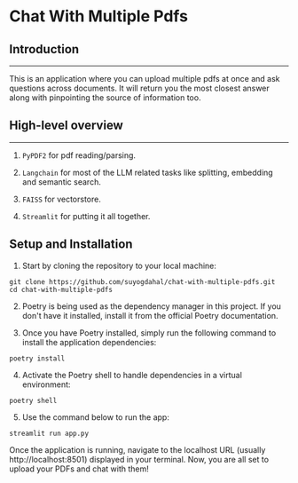 # Chat With Multiple Pdfs

## Introduction
------------
This is an application where you can upload multiple pdfs at once and ask questions across documents. It will return you the most closest answer along with pinpointing the source of information too. 

## High-level overview
------------

1. `PyPDF2` for pdf reading/parsing.

2. `Langchain` for most of the LLM related tasks like splitting, embedding and semantic search.

3. `FAISS` for vectorstore. 

4. `Streamlit` for putting it all together.


## Setup and Installation

1. Start by cloning the repository to your local machine:
```shell
git clone https://github.com/suyogdahal/chat-with-multiple-pdfs.git
cd chat-with-multiple-pdfs
```

2. Poetry is being used as the dependency manager in this project. If you don't have it installed, install it from the official Poetry documentation.

3. Once you have Poetry installed, simply run the following command to install the application dependencies:

```shell
poetry install
```

4. Activate the Poetry shell to handle dependencies in a virtual environment:
```shell
poetry shell
```

5. Use the command below to run the app:
```shell
streamlit run app.py
```

Once the application is running, navigate to the localhost URL (usually http://localhost:8501) displayed in your terminal.
Now, you are all set to upload your PDFs and chat with them!